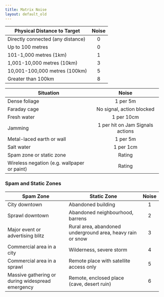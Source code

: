 ```yaml
---
title: Matrix Noise
layout: default_old
---
```


| Physical Distance to Target       | Noise |
| --------------------------------- |:-----:|
| Directly connected (any distance) |   0   |
| Up to 100 metres                  |   0   |
| 101-1,000 metres (1km)            |   1   |
| 1,001-10,000 metres (10km)        |   3   |
| 10,001-100,000 metres (100km)     |   5   |
| Greater than 100km                |   8   |

| Situation                                   |              Noise               |
| ------------------------------------------- |:--------------------------------:|
| Dense foliage                               |             1 per 5m             |
| Faraday cage                                |    No signal, action blocked     |
| Fresh water                                 |            1 per 10cm            |
| Jamming                                     | 1 per hit on Jam Signals actions |
| Metal-laced earth or wall                   |             1 per 5m             |
| Salt water                                  |            1 per 1cm             |
| Spam zone or static zone                    |              Rating              |
| Wireless negation (e.g. wallpaper or paint) |              Rating              |


### Spam and Static Zones

| Spam Zone                                        | Static Zone                                                | Noise |
| ------------------------------------------------ | ---------------------------------------------------------- |:-----:|
| City downtown                                    | Abandoned building                                         |   1   |
| Sprawl downtown                                  | Abandoned neighbourhood, barrens                           |   2   |
| Major event or advertising blitz                 | Rural area, abandoned underground area, heavy rain or snow |   3   |
| Commercial area in a city                        | Wilderness, severe storm                                   |   4   |
| Commercial area in a sprawl                      | Remote place with satellite access only                    |   5   |
| Massive gathering or during widespread emergency | Remote, enclosed place (cave, desert ruin)                 |   6   |

